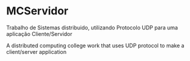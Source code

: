# MCServidor
Trabalho de Sistemas distribuido, utilizando Protocolo UDP para uma aplicação Cliente/Servidor

A distributed computing college work that uses UDP protocol to make a client/server application
